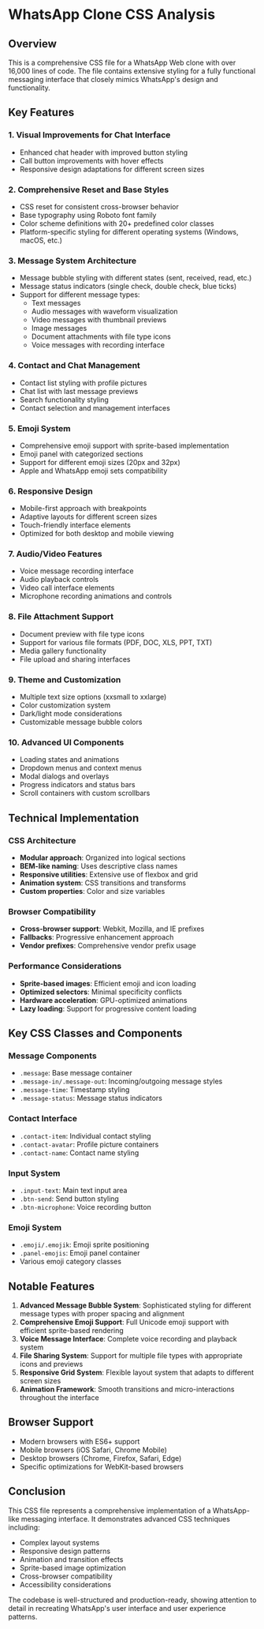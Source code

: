 # WhatsApp Clone CSS Analysis

## Overview
This is a comprehensive CSS file for a WhatsApp Web clone with over 16,000 lines of code. The file contains extensive styling for a fully functional messaging interface that closely mimics WhatsApp's design and functionality.

## Key Features

### 1. **Visual Improvements for Chat Interface**
- Enhanced chat header with improved button styling
- Call button improvements with hover effects
- Responsive design adaptations for different screen sizes

### 2. **Comprehensive Reset and Base Styles**
- CSS reset for consistent cross-browser behavior
- Base typography using Roboto font family
- Color scheme definitions with 20+ predefined color classes
- Platform-specific styling for different operating systems (Windows, macOS, etc.)

### 3. **Message System Architecture**
- Message bubble styling with different states (sent, received, read, etc.)
- Message status indicators (single check, double check, blue ticks)
- Support for different message types:
  - Text messages
  - Audio messages with waveform visualization
  - Video messages with thumbnail previews
  - Image messages
  - Document attachments with file type icons
  - Voice messages with recording interface

### 4. **Contact and Chat Management**
- Contact list styling with profile pictures
- Chat list with last message previews
- Search functionality styling
- Contact selection and management interfaces

### 5. **Emoji System**
- Comprehensive emoji support with sprite-based implementation
- Emoji panel with categorized sections
- Support for different emoji sizes (20px and 32px)
- Apple and WhatsApp emoji sets compatibility

### 6. **Responsive Design**
- Mobile-first approach with breakpoints
- Adaptive layouts for different screen sizes
- Touch-friendly interface elements
- Optimized for both desktop and mobile viewing

### 7. **Audio/Video Features**
- Voice message recording interface
- Audio playback controls
- Video call interface elements
- Microphone recording animations and controls

### 8. **File Attachment Support**
- Document preview with file type icons
- Support for various file formats (PDF, DOC, XLS, PPT, TXT)
- Media gallery functionality
- File upload and sharing interfaces

### 9. **Theme and Customization**
- Multiple text size options (xxsmall to xxlarge)
- Color customization system
- Dark/light mode considerations
- Customizable message bubble colors

### 10. **Advanced UI Components**
- Loading states and animations
- Dropdown menus and context menus
- Modal dialogs and overlays
- Progress indicators and status bars
- Scroll containers with custom scrollbars

## Technical Implementation

### CSS Architecture
- **Modular approach**: Organized into logical sections
- **BEM-like naming**: Uses descriptive class names
- **Responsive utilities**: Extensive use of flexbox and grid
- **Animation system**: CSS transitions and transforms
- **Custom properties**: Color and size variables

### Browser Compatibility
- **Cross-browser support**: Webkit, Mozilla, and IE prefixes
- **Fallbacks**: Progressive enhancement approach
- **Vendor prefixes**: Comprehensive vendor prefix usage

### Performance Considerations
- **Sprite-based images**: Efficient emoji and icon loading
- **Optimized selectors**: Minimal specificity conflicts
- **Hardware acceleration**: GPU-optimized animations
- **Lazy loading**: Support for progressive content loading

## Key CSS Classes and Components

### Message Components
- `.message`: Base message container
- `.message-in/.message-out`: Incoming/outgoing message styles
- `.message-time`: Timestamp styling
- `.message-status`: Message status indicators

### Contact Interface
- `.contact-item`: Individual contact styling
- `.contact-avatar`: Profile picture containers
- `.contact-name`: Contact name styling

### Input System
- `.input-text`: Main text input area
- `.btn-send`: Send button styling
- `.btn-microphone`: Voice recording button

### Emoji System
- `.emoji/.emojik`: Emoji sprite positioning
- `.panel-emojis`: Emoji panel container
- Various emoji category classes

## Notable Features

1. **Advanced Message Bubble System**: Sophisticated styling for different message types with proper spacing and alignment
2. **Comprehensive Emoji Support**: Full Unicode emoji support with efficient sprite-based rendering
3. **Voice Message Interface**: Complete voice recording and playback system
4. **File Sharing System**: Support for multiple file types with appropriate icons and previews
5. **Responsive Grid System**: Flexible layout system that adapts to different screen sizes
6. **Animation Framework**: Smooth transitions and micro-interactions throughout the interface

## Browser Support
- Modern browsers with ES6+ support
- Mobile browsers (iOS Safari, Chrome Mobile)
- Desktop browsers (Chrome, Firefox, Safari, Edge)
- Specific optimizations for WebKit-based browsers

## Conclusion
This CSS file represents a comprehensive implementation of a WhatsApp-like messaging interface. It demonstrates advanced CSS techniques including:
- Complex layout systems
- Responsive design patterns
- Animation and transition effects
- Sprite-based image optimization
- Cross-browser compatibility
- Accessibility considerations

The codebase is well-structured and production-ready, showing attention to detail in recreating WhatsApp's user interface and user experience patterns.